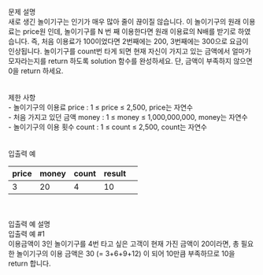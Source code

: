 <div class='title'>문제 설명</div>
<div class='textBox'>새로 생긴 놀이기구는 인기가 매우 많아 줄이 끊이질 않습니다. 이 놀이기구의 원래 이용료는 price원 인데, 놀이기구를 N 번 째 이용한다면 원래 이용료의 N배를 받기로 하였습니다. 즉, 처음 이용료가 100이었다면 2번째에는 200, 3번째에는 300으로 요금이 인상됩니다.
놀이기구를 count번 타게 되면 현재 자신이 가지고 있는 금액에서 얼마가 모자라는지를 return 하도록 solution 함수를 완성하세요.
단, 금액이 부족하지 않으면 0을 return 하세요.</div>
</br>
<div class='line'></div>
</br>
<div class='title'>제한 사항</div>
<div class='restriction'>- 놀이기구의 이용료 price : 1 ≤ price ≤ 2,500, price는 자연수</div>
<div class='restriction2'>- 처음 가지고 있던 금액 money : 1 ≤ money ≤ 1,000,000,000, money는 자연수</div>
<div class='restriction2'>- 놀이기구의 이용 횟수 count : 1 ≤ count ≤ 2,500, count는 자연수</div>
</br>
<div class='line'></div>
</br>
<div class='title'>입출력 예</div>
<table>
<thead>
<tr>
<th>price</th>
<th>money</th>
<th>count</th>
<th>result</th>
<th></th>
</tr>
</thead>
<tbody>
<tr>
<td>3</td>
<td>20</td>
<td>4</td>
<td>10</td>
</tr>
</tbody>
</table>
</br>
<div class='line'></div>
</br>
<div class='title'>입출력 예 설명</div>
<div class='example'>입출력 예 #1 </div>
<div class='description'>이용금액이 3인 놀이기구를 4번 타고 싶은 고객이 현재 가진 금액이 20이라면, 총 필요한 놀이기구의 이용 금액은 30 (= 3+6+9+12) 이 되어 10만큼 부족하므로 10을 return 합니다.</div>
